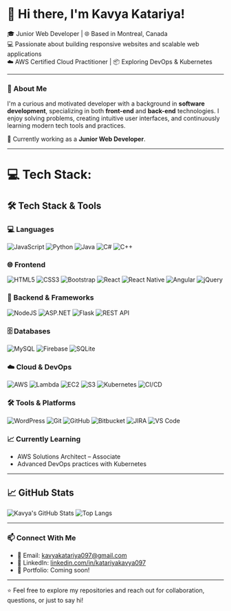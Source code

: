 # 👋 Hi there, I'm Kavya Katariya!

🎓 Junior Web Developer | 🌐 Based in Montreal, Canada  
💻 Passionate about building responsive websites and scalable web applications  
☁️ AWS Certified Cloud Practitioner | 📦 Exploring DevOps & Kubernetes

---

### 🚀 About Me

I'm a curious and motivated developer with a background in **software development**, specializing in both **front-end** and **back-end** technologies. I enjoy solving problems, creating intuitive user interfaces, and continuously learning modern tech tools and practices.

🔧 Currently working as a **Junior Web Developer**.

---

# 💻 Tech Stack:
## 🛠️ Tech Stack & Tools

### 💻 Languages
![JavaScript](https://img.shields.io/badge/javascript-%23323330.svg?style=for-the-badge&logo=javascript&logoColor=%23F7DF1E)
![Python](https://img.shields.io/badge/python-%233776AB.svg?style=for-the-badge&logo=python&logoColor=white)
![Java](https://img.shields.io/badge/java-%23ED8B00.svg?style=for-the-badge&logo=openjdk&logoColor=white)
![C#](https://img.shields.io/badge/c%23-%23239120.svg?style=for-the-badge&logo=csharp&logoColor=white)
![C++](https://img.shields.io/badge/c++-%2300599C.svg?style=for-the-badge&logo=c%2B%2B&logoColor=white)

### 🌐 Frontend
![HTML5](https://img.shields.io/badge/html5-%23E34F26.svg?style=for-the-badge&logo=html5&logoColor=white)
![CSS3](https://img.shields.io/badge/css3-%231572B6.svg?style=for-the-badge&logo=css3&logoColor=white)
![Bootstrap](https://img.shields.io/badge/bootstrap-%23563D7C.svg?style=for-the-badge&logo=bootstrap&logoColor=white)
![React](https://img.shields.io/badge/react-%2320232a.svg?style=for-the-badge&logo=react&logoColor=%2361DAFB)
![React Native](https://img.shields.io/badge/react_native-%2320232a.svg?style=for-the-badge&logo=react&logoColor=%2361DAFB)
![Angular](https://img.shields.io/badge/angular-%23DD0031.svg?style=for-the-badge&logo=angular&logoColor=white)
![jQuery](https://img.shields.io/badge/jquery-%230769AD.svg?style=for-the-badge&logo=jquery&logoColor=white)

### 🔧 Backend & Frameworks
![NodeJS](https://img.shields.io/badge/node.js-6DA55F?style=for-the-badge&logo=node.js&logoColor=white)
![ASP.NET](https://img.shields.io/badge/asp.net-%23512BD4.svg?style=for-the-badge&logo=dotnet&logoColor=white)
![Flask](https://img.shields.io/badge/flask-%23000.svg?style=for-the-badge&logo=flask&logoColor=white)
![REST API](https://img.shields.io/badge/rest%20api-%23000000.svg?style=for-the-badge&logo=fastapi&logoColor=white)

### 🗄️ Databases
![MySQL](https://img.shields.io/badge/mysql-%2300000f.svg?style=for-the-badge&logo=mysql&logoColor=white)
![Firebase](https://img.shields.io/badge/firebase-%23039BE5.svg?style=for-the-badge&logo=firebase)
![SQLite](https://img.shields.io/badge/sqlite-%2307405e.svg?style=for-the-badge&logo=sqlite&logoColor=white)

### ☁️ Cloud & DevOps
![AWS](https://img.shields.io/badge/AWS-%23FF9900.svg?style=for-the-badge&logo=amazonaws&logoColor=white)
![Lambda](https://img.shields.io/badge/aws%20lambda-%23FF9900.svg?style=for-the-badge&logo=awslambda&logoColor=white)
![EC2](https://img.shields.io/badge/AWS%20EC2-%23FF9900.svg?style=for-the-badge&logo=amazonaws&logoColor=white)
![S3](https://img.shields.io/badge/AWS%20S3-%23FF9900.svg?style=for-the-badge&logo=amazonaws&logoColor=white)
![Kubernetes](https://img.shields.io/badge/kubernetes-%23326CE5.svg?style=for-the-badge&logo=kubernetes&logoColor=white)
![CI/CD](https://img.shields.io/badge/CI%2FCD-%232671E5.svg?style=for-the-badge&logo=githubactions&logoColor=white)

### 🛠️ Tools & Platforms
![WordPress](https://img.shields.io/badge/WordPress-%23117AC9.svg?style=for-the-badge&logo=WordPress&logoColor=white)
![Git](https://img.shields.io/badge/git-%23F05033.svg?style=for-the-badge&logo=git&logoColor=white)
![GitHub](https://img.shields.io/badge/github-%23121011.svg?style=for-the-badge&logo=github&logoColor=white)
![Bitbucket](https://img.shields.io/badge/bitbucket-%230047B3.svg?style=for-the-badge&logo=bitbucket&logoColor=white)
![JIRA](https://img.shields.io/badge/jira-%230052CC.svg?style=for-the-badge&logo=jira&logoColor=white)
![VS Code](https://img.shields.io/badge/vscode-%23007ACC.svg?style=for-the-badge&logo=visualstudiocode&logoColor=white)


### 📈 Currently Learning

- AWS Solutions Architect – Associate  
- Advanced DevOps practices with Kubernetes    

---

## 📈 GitHub Stats

![Kavya's GitHub Stats](https://github-readme-stats.vercel.app/api?username=kkatariya097&show_icons=true&theme=radical)
![Top Langs](https://github-readme-stats.vercel.app/api/top-langs/?username=kkatariya097&layout=compact&theme=radical)

---

### 📫 Connect With Me

- 📧 Email: [kavyakatariya097@gmail.com](mailto:kavyakatariya097@gmail.com)  
- 🔗 LinkedIn: [linkedin.com/in/katariyakavya097](https://www.linkedin.com/in/katariyakavya097)  
- 💼 Portfolio: Coming soon!

---

⭐ Feel free to explore my repositories and reach out for collaboration, questions, or just to say hi!
